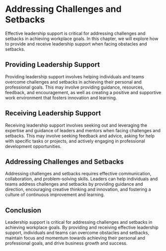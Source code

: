 Addressing Challenges and Setbacks
=================================================================

Effective leadership support is critical for addressing challenges and setbacks in achieving workplace goals. In this chapter, we will explore how to provide and receive leadership support when facing obstacles and setbacks.

Providing Leadership Support
----------------------------

Providing leadership support involves helping individuals and teams overcome challenges and setbacks in achieving their personal and professional goals. This may involve providing guidance, resources, feedback, and encouragement, as well as creating a positive and supportive work environment that fosters innovation and learning.

Receiving Leadership Support
----------------------------

Receiving leadership support involves seeking out and leveraging the expertise and guidance of leaders and mentors when facing challenges and setbacks. This may involve seeking feedback and advice, asking for help with specific tasks or projects, and actively engaging in professional development opportunities.

Addressing Challenges and Setbacks
----------------------------------

Addressing challenges and setbacks requires effective communication, collaboration, and problem-solving skills. Leaders can help individuals and teams address challenges and setbacks by providing guidance and direction, encouraging creative thinking and innovation, and fostering a culture of continuous improvement and learning.

Conclusion
----------

Leadership support is critical for addressing challenges and setbacks in achieving workplace goals. By providing and receiving effective leadership support, individuals and teams can overcome obstacles and setbacks, maintain focus and momentum towards achieving their personal and professional goals, and drive business growth and success.


